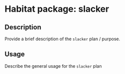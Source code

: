 # Habitat package: slacker

## Description

Provide a brief description of the `slacker` plan / purpose.

## Usage

Describe the general usage for the `slacker` plan
